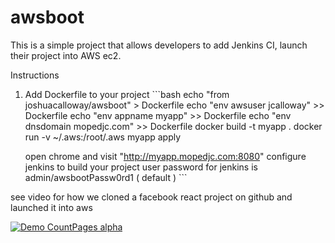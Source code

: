 # awsboot

This is a simple project that allows developers to add Jenkins CI, launch their project into AWS ec2.

Instructions
   1. Add Dockerfile to your project
     ```bash
      echo "from joshuacalloway/awsboot" > Dockerfile
      echo "env awsuser jcalloway" >> Dockerfile
      echo "env appname myapp" >> Dockerfile
      echo "env dnsdomain mopedjc.com" >> Dockerfile
      docker build -t myapp .
      docker run -v ~/.aws:/root/.aws myapp apply

      open chrome and visit  "http://myapp.mopedjc.com:8080"
      configure jenkins to build your project
      user password for jenkins is admin/awsbootPassw0rd1 ( default )
    ```

see video for how we cloned a facebook react project on github and launched it into aws


[![Demo CountPages alpha](http://share.gifyoutube.com/KzB6Gb.gif)](https://www.youtube.com/watch?v=MDWt29nfaK8)
